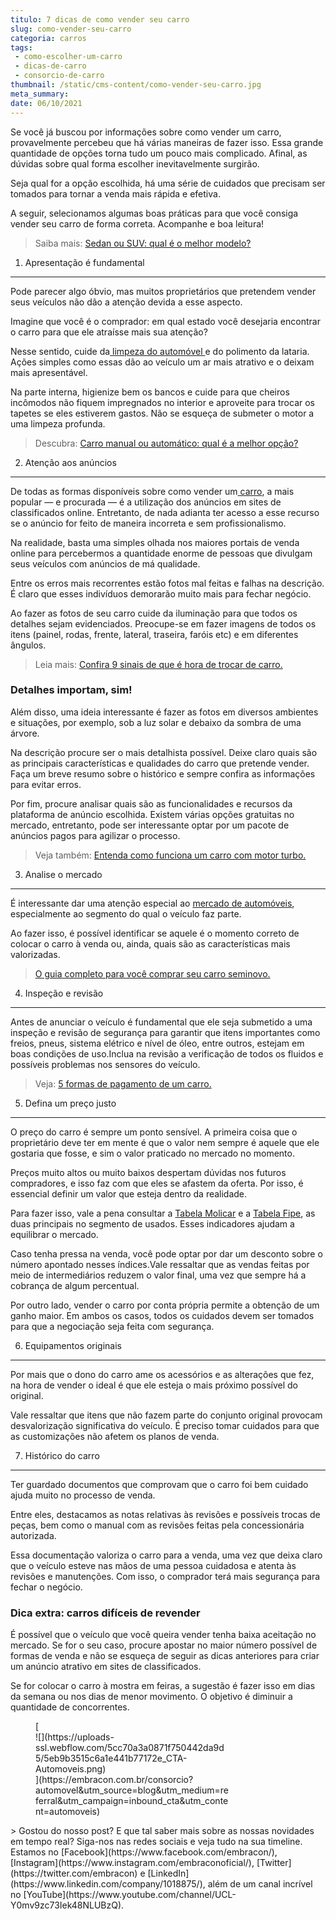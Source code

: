 ```yaml
---
titulo: 7 dicas de como vender seu carro
slug: como-vender-seu-carro
categoria: carros
tags:
 - como-escolher-um-carro
 - dicas-de-carro
 - consorcio-de-carro
thumbnail: /static/cms-content/como-vender-seu-carro.jpg
meta_summary: 
date: 06/10/2021
---
```

Se você já buscou por informações sobre como vender um carro, provavelmente percebeu que há várias maneiras de fazer isso. Essa grande quantidade de opções torna tudo um pouco mais complicado. Afinal, as dúvidas sobre qual forma escolher inevitavelmente surgirão.

Seja qual for a opção escolhida, há uma série de cuidados que precisam ser tomados para tornar a venda mais rápida e efetiva.

A seguir, selecionamos algumas boas práticas para que você consiga vender seu carro de forma correta. Acompanhe e boa leitura!

> Saiba mais: [Sedan ou SUV: qual é o melhor modelo?](https://www.embracon.com.br/blog/sedan-ou-suv-qual-e-o-melhor-modelo)

1. Apresentação é fundamental
-----------------------------

Pode parecer algo óbvio, mas muitos proprietários que pretendem vender seus veículos não dão a atenção devida a esse aspecto.

Imagine que você é o comprador: em qual estado você desejaria encontrar o carro para que ele atraísse mais sua atenção?

Nesse sentido, cuide da[ limpeza do automóvel ](https://www.embracon.com.br/blog/saiba-a-importancia-da-higienizacao-automotiva)e do polimento da lataria. Ações simples como essas dão ao veículo um ar mais atrativo e o deixam mais apresentável.

Na parte interna, higienize bem os bancos e cuide para que cheiros incômodos não fiquem impregnados no interior e aproveite para trocar os tapetes se eles estiverem gastos. Não se esqueça de submeter o motor a uma limpeza profunda.

> Descubra: [Carro manual ou automático: qual é a melhor opção?](https://www.embracon.com.br/blog/carro-manual-ou-automatico-qual-e-a-melhor-opcao)

2. Atenção aos anúncios
-----------------------

De todas as formas disponíveis sobre como vender um[ carro](https://www.embracon.com.br/blog/sobre-o-consorcio-de-veiculos-embracon), a mais popular — e procurada — é a utilização dos anúncios em sites de classificados online. Entretanto, de nada adianta ter acesso a esse recurso se o anúncio for feito de maneira incorreta e sem profissionalismo.

Na realidade, basta uma simples olhada nos maiores portais de venda online para percebermos a quantidade enorme de pessoas que divulgam seus veículos com anúncios de má qualidade.

Entre os erros mais recorrentes estão fotos mal feitas e falhas na descrição. É claro que esses indivíduos demorarão muito mais para fechar negócio.

Ao fazer as fotos de seu carro cuide da iluminação para que todos os detalhes sejam evidenciados. Preocupe-se em fazer imagens de todos os itens (painel, rodas, frente, lateral, traseira, faróis etc) e em diferentes ângulos.

> Leia mais: [Confira 9 sinais de que é hora de trocar de carro. ](https://www.embracon.com.br/blog/confira-9-sinais-de-que-e-hora-de-trocar-de-carro)

### Detalhes importam, sim!

Além disso, uma ideia interessante é fazer as fotos em diversos ambientes e situações, por exemplo, sob a luz solar e debaixo da sombra de uma árvore.

Na descrição procure ser o mais detalhista possível. Deixe claro quais são as principais características e qualidades do carro que pretende vender. Faça um breve resumo sobre o histórico e sempre confira as informações para evitar erros.

Por fim, procure analisar quais são as funcionalidades e recursos da plataforma de anúncio escolhida. Existem várias opções gratuitas no mercado, entretanto, pode ser interessante optar por um pacote de anúncios pagos para agilizar o processo.

> Veja também: [Entenda como funciona um carro com motor turbo.](https://www.embracon.com.br/blog/entenda-como-funciona-um-carro-com-motor-turbo)

3. Analise o mercado
--------------------

É interessante dar uma atenção especial ao [mercado de automóveis](https://www.embracon.com.br/blog/afinal-quais-sao-os-carros-mais-economicos-do-mercado), especialmente ao segmento do qual o veículo faz parte.

Ao fazer isso, é possível identificar se aquele é o momento correto de colocar o carro à venda ou, ainda, quais são as características mais valorizadas.

> [O guia completo para você comprar seu carro seminovo.](https://www.embracon.com.br/blog/carro-seminovo-guia-completo-para-comprar)

4. Inspeção e revisão
---------------------

Antes de anunciar o veículo é fundamental que ele seja submetido a uma inspeção e revisão de segurança para garantir que itens importantes como freios, pneus, sistema elétrico e nível de óleo, entre outros, estejam em boas condições de uso.Inclua na revisão a verificação de todos os fluidos e possíveis problemas nos sensores do veículo.

> Veja: [5 formas de pagamento de um carro.](https://www.embracon.com.br/blog/5-formas-de-pagamento-de-um-carro)

5. Defina um preço justo
------------------------

O preço do carro é sempre um ponto sensível. A primeira coisa que o proprietário deve ter em mente é que o valor nem sempre é aquele que ele gostaria que fosse, e sim o valor praticado no mercado no momento.

Preços muito altos ou muito baixos despertam dúvidas nos futuros compradores, e isso faz com que eles se afastem da oferta. Por isso, é essencial definir um valor que esteja dentro da realidade.

Para fazer isso, vale a pena consultar a [Tabela Molicar](http://www.molicar.com.br/TabelaMolicar) e a [Tabela Fipe](https://veiculos.fipe.org.br/), as duas principais no segmento de usados. Esses indicadores ajudam a equilibrar o mercado.

Caso tenha pressa na venda, você pode optar por dar um desconto sobre o número apontado nesses índices.Vale ressaltar que as vendas feitas por meio de intermediários reduzem o valor final, uma vez que sempre há a cobrança de algum percentual.

Por outro lado, vender o carro por conta própria permite a obtenção de um ganho maior. Em ambos os casos, todos os cuidados devem ser tomados para que a negociação seja feita com segurança.

6. Equipamentos originais
-------------------------

Por mais que o dono do carro ame os acessórios e as alterações que fez, na hora de vender o ideal é que ele esteja o mais próximo possível do original.

Vale ressaltar que itens que não fazem parte do conjunto original provocam desvalorização significativa do veículo. É preciso tomar cuidados para que as customizações não afetem os planos de venda.

7. Histórico do carro
---------------------

Ter guardado documentos que comprovam que o carro foi bem cuidado ajuda muito no processo de venda.

Entre eles, destacamos as notas relativas às revisões e possíveis trocas de peças, bem como o manual com as revisões feitas pela concessionária autorizada.

Essa documentação valoriza o carro para a venda, uma vez que deixa claro que o veículo esteve nas mãos de uma pessoa cuidadosa e atenta às revisões e manutenções. Com isso, o comprador terá mais segurança para fechar o negócio.

### Dica extra: carros difíceis de revender

É possível que o veículo que você queira vender tenha baixa aceitação no mercado. Se for o seu caso, procure apostar no maior número possível de formas de venda e não se esqueça de seguir as dicas anteriores para criar um anúncio atrativo em sites de classificados.

Se for colocar o carro à mostra em feiras, a sugestão é fazer isso em dias da semana ou nos dias de menor movimento. O objetivo é diminuir a quantidade de concorrentes.

<figure class="w-richtext-figure-type-image w-richtext-align-center" style="max-width:310px">[<div>![](https://uploads-ssl.webflow.com/5cc70a3a0871f750442da9d5/5eb9b3515c6a1e441b77172e_CTA-Automoveis.png)</div>](https://embracon.com.br/consorcio?automovel&utm_source=blog&utm_medium=referral&utm_campaign=inbound_cta&utm_content=automoveis)</figure>> Gostou do nosso post? E que tal saber mais sobre as nossas novidades em tempo real? Siga-nos nas redes sociais e veja tudo na sua timeline. Estamos no [Facebook](https://www.facebook.com/embracon/), [Instagram](https://www.instagram.com/embraconoficial/), [Twitter](https://twitter.com/embracon) e [LinkedIn](https://www.linkedin.com/company/1018875/), além de um canal incrível no [YouTube](https://www.youtube.com/channel/UCL-Y0mv9zc73Iek48NLUBzQ).
